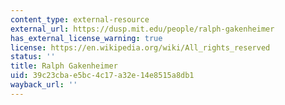 ```yaml
---
content_type: external-resource
external_url: https://dusp.mit.edu/people/ralph-gakenheimer
has_external_license_warning: true
license: https://en.wikipedia.org/wiki/All_rights_reserved
status: ''
title: Ralph Gakenheimer
uid: 39c23cba-e5bc-4c17-a32e-14e8515a8db1
wayback_url: ''
---
```

